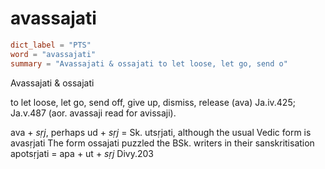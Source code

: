 # avassajati

``` toml
dict_label = "PTS"
word = "avassajati"
summary = "Avassajati & ossajati to let loose, let go, send o"
```

Avassajati & ossajati

to let loose, let go, send off, give up, dismiss, release (ava) Ja.iv.425; Ja.v.487 (aor. avassaji read for avissaji).

ava \+ *sṛj*, perhaps ud \+ *sṛj* = Sk. utsṛjati, although the usual Vedic form is avasṛjati The form ossajati puzzled the BSk. writers in their sanskritisation apotsṛjati = apa \+ ut \+ *sṛj* Divy.203

